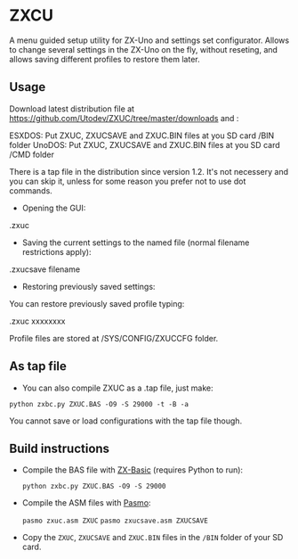 # ZXCU
A menu guided setup utility for ZX-Uno and settings set configurator. Allows to change several settings in the ZX-Uno on the fly, without reseting, and allows saving different profiles to restore them later.

## Usage

Download latest distribution file at https://github.com/Utodev/ZXUC/tree/master/downloads and :

ESXDOS: Put ZXUC, ZXUCSAVE and ZXUC.BIN files at you SD card /BIN folder 
UnoDOS: Put ZXUC, ZXUCSAVE and ZXUC.BIN files at you SD card /CMD folder 

There is a tap file in the distribution since version 1.2. It's not necessery and you can skip it, unless
for some reason you prefer not to use dot commands. 

* Opening the GUI:

.zxuc

* Saving the current settings to the named file (normal filename restrictions apply):

.zxucsave filename

* Restoring previously saved settings:

 You can restore  previously saved profile typing:

.zxuc xxxxxxxx

Profile files are stored at /SYS/CONFIG/ZXUCCFG folder.

## As tap file

* You can also compile ZXUC as a .tap file, just make:

`python zxbc.py ZXUC.BAS -O9 -S 29000 -t -B -a`

You cannot save or load configurations with the tap file though.


## Build instructions
* Compile the BAS file with [ZX-Basic](http://www.boriel.com/wiki/en/index.php/ZXBasic) (requires Python to run):

  `python zxbc.py ZXUC.BAS -O9 -S 29000`

* Compile the ASM files with [Pasmo](http://pasmo.speccy.org/):

  `pasmo zxuc.asm ZXUC`
  `pasmo zxucsave.asm ZXUCSAVE`

* Copy the `ZXUC`, `ZXUCSAVE` and `ZXUC.BIN` files in the `/BIN` folder of your SD card. 



